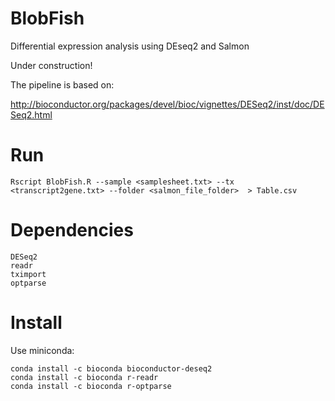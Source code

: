 # BlobFish
Differential expression analysis using DEseq2 and Salmon

Under construction!

The pipeline  is based on:

http://bioconductor.org/packages/devel/bioc/vignettes/DESeq2/inst/doc/DESeq2.html

# Run

	Rscript BlobFish.R --sample <samplesheet.txt> --tx <transcript2gene.txt> --folder <salmon_file_folder>  > Table.csv


# Dependencies

	DESeq2
	readr
	tximport
	optparse

# Install

Use miniconda:

	conda install -c bioconda bioconductor-deseq2	
	conda install -c bioconda r-readr
	conda install -c bioconda r-optparse

